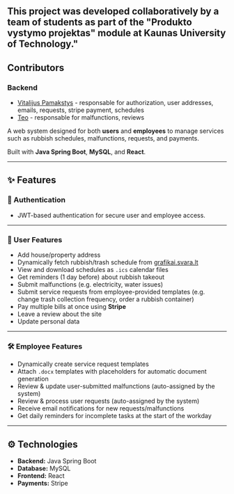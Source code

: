 ## This project was developed collaboratively by a team of students as part of the "Produkto vystymo projektas" module at Kaunas University of Technology."

## Contributors
### Backend
- [Vitalijus Pamakstys](https://github.com/Pamakstys) - responsable for authorization, user addresses, emails, requests, stripe payment, schedules
- [Teo](https://github.com/Teo-03) - responsable for malfunctions, reviews


A web system designed for both **users** and **employees** to manage services such as rubbish schedules, malfunctions, requests, and payments.

Built with **Java Spring Boot**, **MySQL**, and **React**.

---

## ✨ Features

### 🔑 Authentication
- JWT-based authentication for secure user and employee access.

---

### 👤 User Features
- Add house/property address
- Dynamically fetch rubbish/trash schedule from [grafikai.svara.lt](https://grafikai.svara.lt/)
- View and download schedules as `.ics` calendar files
- Get reminders (1 day before) about rubbish takeout
- Submit malfunctions (e.g. electricity, water issues)
- Submit service requests from employee-provided templates (e.g. change trash collection frequency, order a rubbish container)
- Pay multiple bills at once using **Stripe**
- Leave a review about the site
- Update personal data

---

### 🛠️ Employee Features
- Dynamically create service request templates
- Attach `.docx` templates with placeholders for automatic document generation
- Review & update user-submitted malfunctions (auto-assigned by the system)
- Review & process user requests (auto-assigned by the system)
- Receive email notifications for new requests/malfunctions
- Get daily reminders for incomplete tasks at the start of the workday

---

## ⚙️ Technologies

- **Backend:** Java Spring Boot
- **Database:** MySQL
- **Frontend:** React
- **Payments:** Stripe
